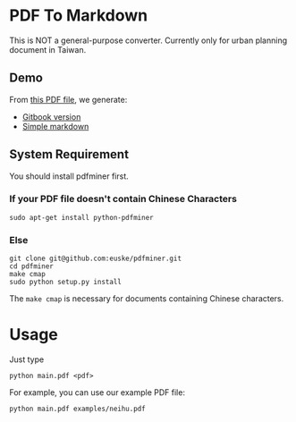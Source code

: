 # PDF To Markdown

This is NOT a general-purpose converter.
Currently only for urban planning document in Taiwan.


## Demo

From [this PDF file](https://github.com/johnlinp/pdf-to-markdown/blob/master/examples/neihu.pdf?raw=true), we generate:

- [Gitbook version](http://johnlinp.gitbooks.io/neihu/content/)
- [Simple markdown](https://github.com/johnlinp/pdf-to-markdown/tree/master/examples/neihu.md)


## System Requirement

You should install pdfminer first.

### If your PDF file doesn't contain Chinese Characters

	sudo apt-get install python-pdfminer

### Else

	git clone git@github.com:euske/pdfminer.git
	cd pdfminer
	make cmap
	sudo python setup.py install

The `make cmap` is necessary for documents containing Chinese characters.


# Usage

Just type

	python main.pdf <pdf>

For example, you can use our example PDF file:

	python main.pdf examples/neihu.pdf

